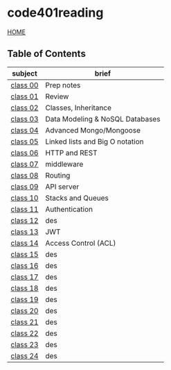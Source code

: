 # code401reading

[HOME](https://dinaalsaid.github.io/reading-notes/)

## Table of Contents

subject | brief
--------|--------
[class 00](https://dinaalsaid.github.io/code401reading/class-00)|Prep notes
[class 01](https://dinaalsaid.github.io/code401reading/class-01)|Review
[class 02](https://dinaalsaid.github.io/code401reading/class-02)|Classes, Inheritance
[class 03](https://dinaalsaid.github.io/code401reading/class-03)|Data Modeling & NoSQL Databases
[class 04](https://dinaalsaid.github.io/code401reading/class-04)|Advanced Mongo/Mongoose
[class 05](https://dinaalsaid.github.io/code401reading/class-05)|Linked lists and Big O notation
[class 06](https://dinaalsaid.github.io/code401reading/class-06)|HTTP and REST
[class 07](https://dinaalsaid.github.io/code401reading/class-07)|middleware
[class 08](https://dinaalsaid.github.io/code401reading/class-08)|Routing
[class 09](https://dinaalsaid.github.io/code401reading/class-09)|API server
[class 10](https://dinaalsaid.github.io/code401reading/class-10)|Stacks and Queues
[class 11](https://dinaalsaid.github.io/code401reading/class-11)|Authentication
[class 12](https://dinaalsaid.github.io/code401reading/class-12)|des
[class 13](https://dinaalsaid.github.io/code401reading/class-13)|JWT
[class 14](https://dinaalsaid.github.io/code401reading/class-14)|Access Control (ACL)
[class 15](https://dinaalsaid.github.io/code401reading/class-15)|des
[class 16](https://dinaalsaid.github.io/code401reading/class-16)|des
[class 17](https://dinaalsaid.github.io/code401reading/class-17)|des
[class 18](https://dinaalsaid.github.io/code401reading/class-18)|des
[class 19](https://dinaalsaid.github.io/code401reading/class-19)|des
[class 20](https://dinaalsaid.github.io/code401reading/class-20)|des
[class 21](https://dinaalsaid.github.io/code401reading/class-21)|des
[class 22](https://dinaalsaid.github.io/code401reading/class-22)|des
[class 23](https://dinaalsaid.github.io/code401reading/class-23)|des
[class 24](https://dinaalsaid.github.io/code401reading/class-24)|des

